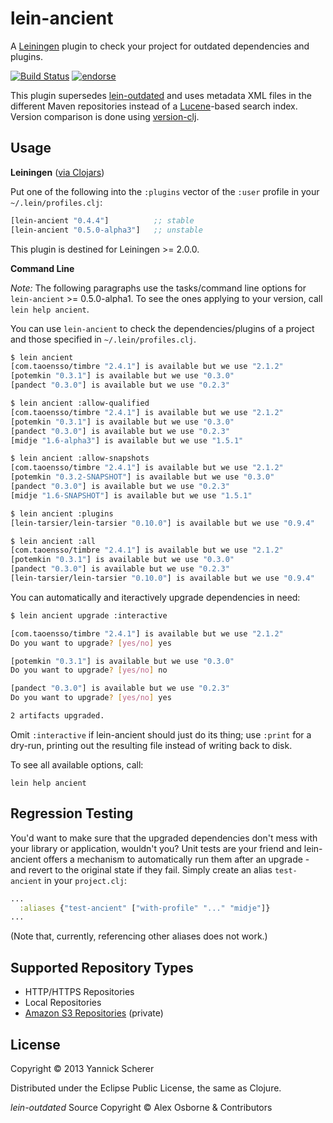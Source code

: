 # lein-ancient

A [Leiningen](https://github.com/technomancy/leiningen) plugin to check your project for outdated
dependencies and plugins. 

[![Build Status](https://travis-ci.org/xsc/lein-ancient.png)](https://travis-ci.org/xsc/lein-ancient)
[![endorse](https://api.coderwall.com/xsc/endorsecount.png)](https://coderwall.com/xsc)

This plugin supersedes [lein-outdated](https://github.com/ato/lein-outdated) and uses metadata
XML files in the different Maven repositories instead of a [Lucene](http://lucene.apache.org/core/)-based
search index. Version comparison is done using [version-clj](https://github.com/xsc/version-clj).

## Usage

__Leiningen__ ([via Clojars](https://clojars.org/lein-ancient))

Put one of the following into the `:plugins` vector of the `:user` profile in your `~/.lein/profiles.clj`:

```clojure
[lein-ancient "0.4.4"]          ;; stable
[lein-ancient "0.5.0-alpha3"]   ;; unstable
```

This plugin is destined for Leiningen >= 2.0.0.

__Command Line__

_Note:_ The following paragraphs use the tasks/command line options for `lein-ancient` >= 0.5.0-alpha1. To
see the ones applying to your version, call `lein help ancient`.

You can use `lein-ancient` to check the dependencies/plugins of a project and those specified
in `~/.lein/profiles.clj`.

```bash
$ lein ancient
[com.taoensso/timbre "2.4.1"] is available but we use "2.1.2"
[potemkin "0.3.1"] is available but we use "0.3.0"
[pandect "0.3.0"] is available but we use "0.2.3"

$ lein ancient :allow-qualified
[com.taoensso/timbre "2.4.1"] is available but we use "2.1.2"
[potemkin "0.3.1"] is available but we use "0.3.0"
[pandect "0.3.0"] is available but we use "0.2.3"
[midje "1.6-alpha3"] is available but we use "1.5.1"

$ lein ancient :allow-snapshots
[com.taoensso/timbre "2.4.1"] is available but we use "2.1.2"
[potemkin "0.3.2-SNAPSHOT"] is available but we use "0.3.0"
[pandect "0.3.0"] is available but we use "0.2.3"
[midje "1.6-SNAPSHOT"] is available but we use "1.5.1"

$ lein ancient :plugins
[lein-tarsier/lein-tarsier "0.10.0"] is available but we use "0.9.4"

$ lein ancient :all
[com.taoensso/timbre "2.4.1"] is available but we use "2.1.2"
[potemkin "0.3.1"] is available but we use "0.3.0"
[pandect "0.3.0"] is available but we use "0.2.3"
[lein-tarsier/lein-tarsier "0.10.0"] is available but we use "0.9.4"
```

You can automatically and iteractively upgrade dependencies in need:

```bash
$ lein ancient upgrade :interactive

[com.taoensso/timbre "2.4.1"] is available but we use "2.1.2"
Do you want to upgrade? [yes/no] yes

[potemkin "0.3.1"] is available but we use "0.3.0"
Do you want to upgrade? [yes/no] no

[pandect "0.3.0"] is available but we use "0.2.3"
Do you want to upgrade? [yes/no] yes

2 artifacts upgraded.
```

Omit `:interactive` if lein-ancient should just do its thing; use `:print` for a dry-run, 
printing out the resulting file instead of writing back to disk.

To see all available options, call:

```
lein help ancient
```

## Regression Testing

You'd want to make sure that the upgraded dependencies don't mess with your library or application,
wouldn't you? Unit tests are your friend and lein-ancient offers a mechanism to automatically run
them after an upgrade - and revert to the original state if they fail. Simply create an alias
`test-ancient` in your `project.clj`:

```clojure
...
  :aliases {"test-ancient" ["with-profile" "..." "midje"]}
...
```

(Note that, currently, referencing other aliases does not work.)

## Supported Repository Types

- HTTP/HTTPS Repositories
- Local Repositories
- [Amazon S3 Repositories](https://github.com/technomancy/s3-wagon-private) (private)

## License

Copyright &copy; 2013 Yannick Scherer

Distributed under the Eclipse Public License, the same as Clojure.

_lein-outdated_ Source Copyright &copy; Alex Osborne &amp; Contributors
